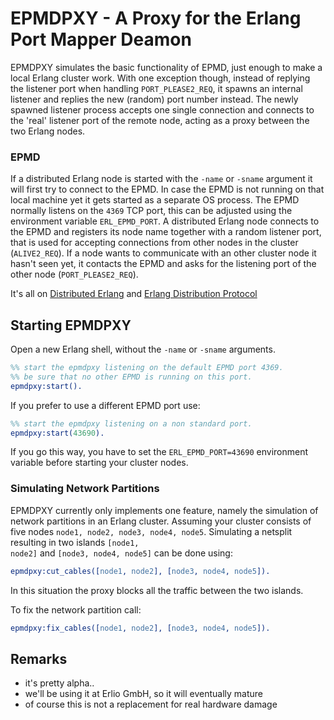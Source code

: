 # EPMDPXY - A Proxy for the Erlang Port Mapper Deamon

EPMDPXY simulates the basic functionality of EPMD, just enough to make a local Erlang cluster work. With one exception though, instead of replying the listener port when handling <code>PORT_PLEASE2_REQ</code>, it spawns an internal listener and replies the new (random) port number instead. The newly spawned listener process accepts one single connection and connects to the 'real' listener port of the remote node, acting as a proxy between the two Erlang nodes.

### EPMD

If a distributed Erlang node is started with the <code>-name</code> or <code>-sname</code> argument it will first try to connect to the EPMD. In case the EPMD is not running on that local machine yet it gets started as a separate OS process. The EPMD normally listens on the <code>4369</code> TCP port, this can be adjusted using the environment variable <code>ERL_EPMD_PORT</code>. A distributed Erlang node connects to the EPMD and registers its node name together with a random listener port, that is used for accepting connections from other nodes in the cluster (<code>ALIVE2_REQ</code>). If a node wants to communicate with an other cluster node it hasn't seen yet, it contacts the EPMD and asks for the listening port of the other node (<code>PORT_PLEASE2_REQ</code>).

It's all on [Distributed Erlang](http://www.erlang.org/doc/reference_manual/distributed.html) and [Erlang Distribution Protocol](http://www.erlang.org/doc/apps/erts/erl_dist_protocol.html)

## Starting EPMDPXY

Open a new Erlang shell, without the <code>-name</code> or <code>-sname</code> arguments.

```erlang
%% start the epmdpxy listening on the default EPMD port 4369.
%% be sure that no other EPMD is running on this port.
epmdpxy:start(). 
```

If you prefer to use a different EPMD port use:

```erlang
%% start the epmdpxy listening on a non standard port.
epmdpxy:start(43690). 
```
If you go this way, you have to set the <code>ERL_EPMD_PORT=43690</code> environment variable before starting
your cluster nodes.

### Simulating Network Partitions

EPMDPXY currently only implements one feature, namely the simulation of network partitions in an Erlang cluster.
Assuming your cluster consists of five nodes <code>node1, node2, node3, node4, node5</code>. Simulating a
netsplit resulting in two islands <code>[node1, node2]</code> and <code>[node3, node4, node5]</code> can be done
using:

```erlang
epmdpxy:cut_cables([node1, node2], [node3, node4, node5]).
```

In this situation the proxy blocks all the traffic between the two islands.

To fix the network partition call:

```erlang
epmdpxy:fix_cables([node1, node2], [node3, node4, node5]).
```

## Remarks

- it's pretty alpha.. 
- we'll be using it at Erlio GmbH, so it will eventually mature
- of course this is not a replacement for real hardware damage
